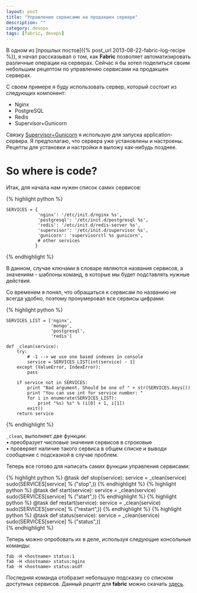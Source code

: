 ```yaml
---
layout: post
title: "Управление сервисами на продакшен сервере"
description: ""
category: devops
tags: [fabric, devops]
---
```




В одном из [прошлых постов]({% post_url 2013-08-22-fabric-log-recipe %}), я начал рассказывал о том, как **Fabric** позволяет автоматизировать различные операции на серверах. Сейчас я бы хотел поделиться своим небольшим рецептом по управлению сервисами на продакшен серверах.

С своем примере я буду использовать сервер, который состоит из следующих компонент:

* Nginx
* PostgreSQL
* Redis
* Supervisor+Gunicorn

Связку [Supervisor+Gunicorn](http://blog.djangofan.ru/2012/04/gunicorn-nginx-django-ubuntu.html) я использую для запуска application-сервера. Я предполагаю, что сервера уже установлены и настроены. Рецепты для установки и настройки я выложу как-нибудь позднее.

# So where is code?

Итак, для начала нам нужен список самих сервисов:

{% highlight python %}

    SERVICES = {
                'nginx': '/etc/init.d/nginx %s',
                'postgresql': '/etc/init.d/postgresql %s',
                'redis': '/etc/init.d/redis-server %s',
                'supervisor': '/etc/init.d/supervisor %s',
                'gunicorn': 'supervisorctl %s gunicorn',
                # other services
               }

{% endhighlight %}

В данном, случае ключами в словаре являются названия сервисов, а значениям - шаблоны команд, в которые мы будет подставлять нужные действия.

Со временем я понял, что обращаться к сервисам по названию не всегда удобно, поэтому пронумеровал все сервисы цифрами:

{% highlight python %}

    SERVICES_LIST = ['nginx',
                     'mongo',
                     'postgresql',
                     'redis']
    
    def _clean(service):
        try:
            # -1 --> we use one based indexes in console
            service = SERVICES_LIST[int(service) - 1]
        except (ValueError, IndexError):
            pass
    
        if service not in SERVICES:
            print "Bad argument. Should be one of " + str(SERVICES.keys())
            print "You can use int for service number: "
            for i in enumerate(SERVICES_LIST):
                print "%s) %s" % (i[0] + 1, i[1])
            exit()
        return service
    
{% endhighlight %}

`_clean`, выполняет две функции:<br>
&bull; преобразует числовые значения сервисов в строковые <br>
&bull; проверяет наличие такого сервиса в общем списке и выводи сообщение с подсказкой в случае проблем.<br>

Теперь все готово для написать самих функции управления сервисами:

{% highlight python %}
@task
def stop(service):
    service = _clean(service)
    sudo(SERVICES[service] % ("stop",)) 
{% endhighlight %}
{% highlight python %}
@task
def start(service):
    service = _clean(service)
    sudo(SERVICES[service] % ("start",))
{% endhighlight %}
{% highlight python %}
@task
def restart(service):
    service = _clean(service)
    sudo(SERVICES[service] % ("restart",))
{% endhighlight %}
{% highlight python %}
@task
def status(service):
    service = _clean(service)
    sudo(SERVICES[service] % ("status",))    
{% endhighlight %}

Теперь можно опробовать их в деле, используя следующие консольные команды:

    fab -H <hostname> status:1
    fab -H <hostname> status:nginx
    fab -H <hostname> status:asdf 

Последняя команда отобразит небольшую подсказку со списком доступных сервисов. Данный *рецепт* для **fabric** можно скачать [здесь](https://github.com/amezhenin/fabric_recipes/blob/master/fab_services.py).